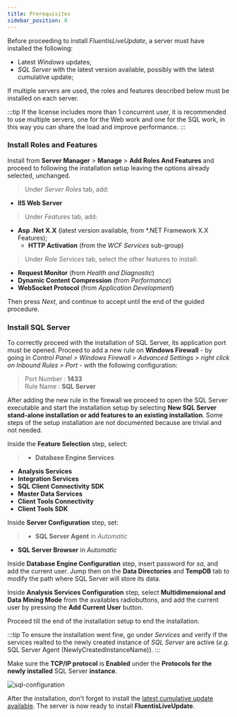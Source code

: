 ```yaml
---
title: Prerequisites
sidebar_position: 0
---
```


Before proceeding to install *FluentisLiveUpdate*, a server must have installed the following:

- Latest *Windows* updates;
- *SQL Server* with the latest version available, possibly with the latest cumulative update;

If multiple servers are used, the roles and features described below must be installed on each server.

:::tip
If the license includes more than 1 concurrent user, it is recommended to use multiple servers, one for the Web work and one for the SQL work, in this way you can share the load and improve performance.
:::


### Install Roles and Features

Install from **Server Manager** > **Manage** > **Add Roles And Features** and proceed to following the installation setup leaving the options already selected, unchanged.

> Under *Server Roles* tab, add:
- **IIS Web Server**

> Under *Features* tab, add:
- **Asp .Net X.X** (latest version available, from *.NET Framework X.X Features);
    - **HTTP Activation** (from the *WCF Services* sub-group)

> Under *Role Services* tab, select the other features to install:
- **Request Monitor** (from *Health and Diagnostic*)
- **Dynamic Content Compression** (from *Performance*)
- **WebSocket Protocol** (from *Application Development*)

Then press *Next*, and continue to accept until the end of the guided procedure.

### Install SQL Server

To correctly proceed with the installation of SQL Server, its application port must be opened. Proceed to add a new rule on **Windows Firewall** - by going in *Control Panel > Windows Firewall > Advanced Settings > right click on Inbound Rules > Port* - with the following configuration:

>Port Number : **1433**  
Rule Name : **SQL Server**  

After adding the new rule in the firewall we proceed to open the SQL Server executable and start the installation setup by selecting **New SQL Server stand-alone installation or add features to an existing installation**. Some steps of the setup installation are not documented because are trivial and not needed. 

Inside the **Feature Selection** step, select:

> - **Database Engine Services**
- **Analysis Services**
- **Integration Services**
- **SQL Client Connectivity SDK**
- **Master Data Services**
- **Client Tools Connectivity**
- **Client Tools SDK**

Inside **Server Configuration** step, set:

> - **SQL Server Agent** in *Automatic*
- **SQL Server Browser** in *Automatic*

Inside **Database Engine Configuration** step, insert password for *sa*, and add the current user. Jump then on the **Data Directories** and **TempDB** tab to modify the path where SQL Server will store its data. 

Inside **Analysis Services Configuration** step, select **Multidimensional and Data Mining Mode** from the availables radiobuttons, and add the current user by pressing the **Add Current User** button.

Proceed till the end of the installation setup to end the installation.

:::tip
To ensure the installation went fine, go under *Services* and verify if the services realted to the newly created instance of *SQL Server* are active (*e.g.* SQL Server Agent (NewlyCreatedInstanceName)).
:::

Make sure the **TCP/IP protocol** is **Enabled** under the **Protocols for the newly installed** SQL Server **instance**.

![sql-configuration](/img/neutral/fluentisliveupdate/sql-configuration.png)

After the installation, don't forget to install the [latest cumulative update available](https://docs.microsoft.com/it-it/sql/database-engine/install-windows/latest-updates-for-microsoft-sql-server?view=sql-server-ver15). The server is now ready to install **FluentisLiveUpdate**.
